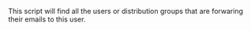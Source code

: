 This script will find all the users or distribution groups that are forwaring their emails to this user.
